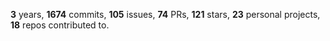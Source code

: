**3** years, **1674** commits, **105** issues, **74** PRs, **121** stars, **23** personal projects, **18** repos contributed to.
